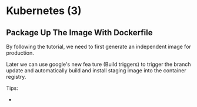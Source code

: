 # Kubernetes (3)

## Package Up The Image With Dockerfile

By following the tutorial, we need to first generate an independent image for production. 

Later we can use google's new fea
ture (Build triggers) to trigger the branch update and automatically build and install staging image into the container registry.  

Tips:

* 